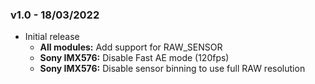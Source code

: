 ### v1.0 - 18/03/2022
* Initial release
    * __All modules:__ Add support for RAW_SENSOR
    * __Sony IMX576:__ Disable Fast AE mode (120fps)
    * __Sony IMX576:__ Disable sensor binning to use full RAW resolution
